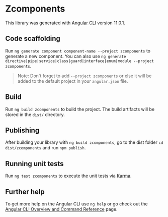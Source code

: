 # Zcomponents

This library was generated with [Angular CLI](https://github.com/angular/angular-cli) version 11.0.1.

## Code scaffolding

Run `ng generate component component-name --project zcomponents` to generate a new component. You can also use `ng generate directive|pipe|service|class|guard|interface|enum|module --project zcomponents`.
> Note: Don't forget to add `--project zcomponents` or else it will be added to the default project in your `angular.json` file. 

## Build

Run `ng build zcomponents` to build the project. The build artifacts will be stored in the `dist/` directory.

## Publishing

After building your library with `ng build zcomponents`, go to the dist folder `cd dist/zcomponents` and run `npm publish`.

## Running unit tests

Run `ng test zcomponents` to execute the unit tests via [Karma](https://karma-runner.github.io).

## Further help

To get more help on the Angular CLI use `ng help` or go check out the [Angular CLI Overview and Command Reference](https://angular.io/cli) page.
